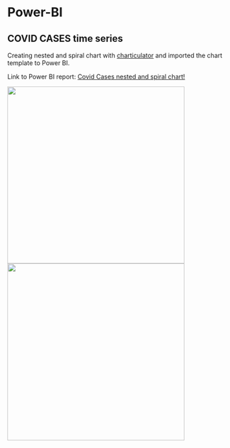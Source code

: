 # Power-BI

## COVID CASES time series
Creating nested and spiral chart with <a href="https://charticulator.com/app/index.html" target="_blank"> charticulator</a> and imported the chart template to     Power BI.

Link to Power BI report:
<a href="https://app.powerbi.com/reportEmbed?reportId=34196da4-6745-4caa-9ada-98dec6f40c96&autoAuth=true&ctid=e8bbe864-f72e-4c9d-8ff2-4f83f41986e2" target="_blank"> Covid Cases nested and spiral chart!</a>


<img src ="https://user-images.githubusercontent.com/47695192/200181891-8d8d63b7-51c4-4023-97dd-c3ff39a542e8.JPG" width="400" > <img src ="https://user-images.githubusercontent.com/47695192/200182227-8b969cd9-756f-4afa-888b-946bed48f735.JPG" width="400" >


